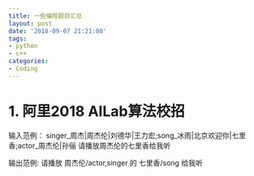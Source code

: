 ```yaml
---
title: 一些编程题目汇总
layout: post
date: '2018-09-07 21:21:00'
tags:
- python
- c++
categories:
- Coding
---
```


# 1. 阿里2018 AILab算法校招

输入范例：
singer_周杰|周杰伦|刘德华|王力宏;song_冰雨|北京欢迎你|七里香;actor_周杰伦|孙俪
请播放周杰伦的七里香给我听

输出范例:
请播放 周杰伦/actor,singer 的 七里香/song 给我听